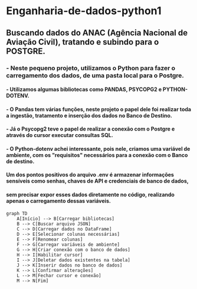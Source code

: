 # Enganharia-de-dados-python1

## Buscando dados do ANAC (Agência Nacional de Aviação Civil), tratando e subindo para o POSTGRE.

### - Neste pequeno projeto, utilizamos o Python para fazer o carregamento dos dados, de uma pasta local para o Postgre.
  
#### - Utilizamos algumas bibliotecas como PANDAS, PSYCOPG2 e PYTHON-DOTENV.

#### - O Pandas tem várias funções, neste projeto o papel dele foi realizar toda a ingestão, tratamento e inserção dos dados no Banco de Destino.

#### - Já o Psycopg2 teve o papel de realizar a conexão com o Postgre e através do cursor executar consultas SQL.

#### - O Python-dotenv achei interessante, pois nele, criamos uma variável de ambiente, com os "requisitos" necessários para a conexão com o Banco de destino.
#### Um dos pontos positivos do arquivo .env é armazenar informações sensíveis como senhas, chaves de API e credenciais de banco de dados,
#### sem precisar expor esses dados diretamente no código, realizando apenas o carregamento dessas variáveis.

```mermaid
graph TD
    A[Início] --> B[Carregar bibliotecas]
    B --> C[Buscar arquivo JSON]
    C --> D[Carregar dados no DataFrame]
    D --> E[Selecionar colunas necessárias]
    E --> F[Renomear colunas]
    F --> G[Carregar variáveis de ambiente]
    G --> H[Criar conexão com o banco de dados]
    H --> I[Habilitar cursor]
    I --> J[Deletar dados existentes na tabela]
    J --> K[Inserir dados no banco de dados]
    K --> L[Confirmar alterações]
    L --> M[Fechar cursor e conexão]
    M --> N[Fim]
